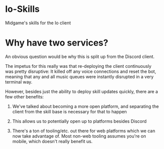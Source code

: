 # Io-Skills

Midgame's skills for the Io client

# Why have two services?

An obvious question would be why this is split up from the Discord client. 

The impetus for this really was that re-deploying the client continuously was pretty disruptive: It killed off any voice connections and reset the bot, meaning that any and all music queues were instantly disrupted in a very terminal way.

However, besides just the ability to deploy skill updates quickly, there are a few other benefits:

1) We've talked about becoming a more open platform, and separating the client from the skill base is necessary for that to happen

2) This allows us to potentially open up to platforms besides Discord

3) There's a ton of tooling/etc. out there for web platforms which we can now take advantage of. Most non-web tooling assumes you're on mobile, which doesn't really benefit us.